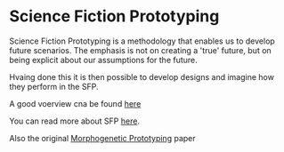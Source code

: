 # Science Fiction Prototyping

Science Fiction Prototyping is a methodology that enables us to develop future scenarios. The emphasis is not on creating a 'true' future, but on being explicit about our assumptions for the future.

Hvaing done this it is then possible to develop designs and imagine how they perform in the SFP.

A good voerview cna be found [here](https://medium.com/sagefuturemakers/science-fiction-prototyping-32bc2763767a)

You can read more about SFP [here](https://en.wikipedia.org/wiki/Science_fiction_prototyping).

Also the original [Morphogenetic Prototyping] paper

[Morphogenetic Prototyping]: /Agile/Concepts/MorphogeneticPrototyping
